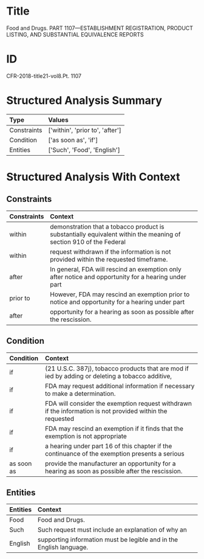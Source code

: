 # Title

 Food and Drugs. PART 1107—ESTABLISHMENT REGISTRATION, PRODUCT LISTING, AND SUBSTANTIAL EQUIVALENCE REPORTS


# ID

 CFR-2018-title21-vol8.Pt. 1107


# Structured Analysis Summary

| Type        | Values                          |
|:------------|:--------------------------------|
| Constraints | ['within', 'prior to', 'after'] |
| Condition   | ['as soon as', 'if']            |
| Entities    | ['Such', 'Food', 'English']     |


# Structured Analysis With Context

 


## Constraints

| Constraints   | Context                                                                                                           |
|:--------------|:------------------------------------------------------------------------------------------------------------------|
| within        | demonstration that a tobacco product is substantially equivalent within the meaning of section 910 of the Federal |
| within        | request withdrawn if the information is not provided within  the requested timeframe.                             |
| after         | In general, FDA will rescind an exemption only  after notice and opportunity for a hearing under part             |
| prior to      | However, FDA may rescind an exemption  prior to notice and opportunity for a hearing under part                   |
| after         | opportunity for a hearing as soon as possible after  the rescission.                                              |


## Condition

| Condition   | Context                                                                                                    |
|:------------|:-----------------------------------------------------------------------------------------------------------|
| if          | (21 U.S.C. 387j), tobacco products that are mod if ied by adding or deleting a tobacco additive,           |
| if          | FDA may request additional information  if  necessary to make a determination.                             |
| if          | FDA will consider the exemption request withdrawn  if the information is not provided within the requested |
| if          | FDA may rescind an exemption  if it finds that the exemption is not appropriate                            |
| if          | a hearing under part 16 of this chapter if the continuance of the exemption presents a serious             |
| as soon as  | provide the manufacturer an opportunity for a hearing as soon as  possible after the rescission.           |


## Entities

| Entities   | Context                                                              |
|:-----------|:---------------------------------------------------------------------|
| Food       | Food  and Drugs.                                                     |
| Such       | Such request must include an explanation of why an                   |
| English    | supporting information must be legible and in the English  language. |


